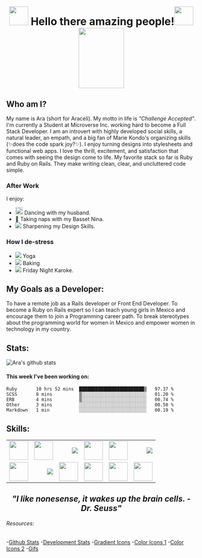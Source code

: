 <!--
**aracelicaes/aracelicaes** is a ✨ _special_ ✨ repository because its `README.md` (this file) appears on your GitHub profile.
-->
# <div align="center"><img src="https://media.giphy.com/media/fo2dhRTmaULbStoFkX/giphy.gif" width="50" height="50" /> Hello there amazing people!<img src="https://media.giphy.com/media/fo2dhRTmaULbStoFkX/giphy.gif" width="50" height="50" /> <img src="https://media.giphy.com/media/f3oXKfLFPCQxdLECS8/giphy.gif" width="120" height="160" /> </div>

## Who am I?

My name is Ara (short for Araceli). My motto in life is *"Challenge Accepted"*. I'm currently a Student at Microverse Inc. working hard to become a Full Stack Developer. I am an introvert with highly developed social skills, a natural leader, an empath, and a big fan of Marie Kondo's organizing skills (✨does the code spark joy?✨).
I enjoy turning designs into stylesheets and functional web apps. I love the thrill, excitement, and satisfaction that comes with seeing the design come to life. My favorite stack so far is Ruby and Ruby on Rails. They make writing clean, clear, and uncluttered code simple.

### After Work
I enjoy:
- <img src="https://img.icons8.com/plasticine/100/000000/ballet-dancer-female.png" width="20" height="20" /> Dancing with my husband.
- 🐶 Taking naps with my Basset Nina.
- <img src="https://img.icons8.com/plasticine/20/000000/design--v1.png"/> Sharpening my Design Skills.

### How I de-stress
- <img src="https://img.icons8.com/emoji/20/000000/folded-hands-medium-light-skin-tone.png"/> Yoga
- <img src="https://img.icons8.com/dusk/20/000000/cake.png"/> Baking
- <img src="https://img.icons8.com/dusk/20/000000/micro.png"/> Friday Night Karoke.

## My Goals as a Developer:
To have a remote job as a Rails developer or Front End Developer.
To become a Ruby on Rails expert so I can teach young girls in Mexico and encourage them to join a Programming career path. To break stereotypes about the programming world for women in Mexico and empower women in technology in my country.

## Stats:

![Ara's github stats](https://github-readme-stats.vercel.app/api/?username=aracelicaes&show_icons=true&hide_border=true&theme=buefy)

#### This week I've been working on:
<!--START_SECTION:waka-->
```text
Ruby       10 hrs 52 mins  ████████████████████████▒   97.37 % 
SCSS       8 mins          ▒░░░░░░░░░░░░░░░░░░░░░░░░   01.20 % 
ERB        4 mins          ▒░░░░░░░░░░░░░░░░░░░░░░░░   00.74 % 
Other      3 mins          ░░░░░░░░░░░░░░░░░░░░░░░░░   00.50 % 
Markdown   1 min           ░░░░░░░░░░░░░░░░░░░░░░░░░   00.19 % 
```
<!--END_SECTION:waka-->

## Skills:
<table>
  <tr>
    <td align="right"><img src="https://img.icons8.com/nolan/64/html-5.png" width="50" height="50" /></td>
    <td align="right"><img src="https://img.icons8.com/nolan/64/css-filetype.png" width="50" height="50" /></td>
    <td align="right"><img src="https://img.icons8.com/nolan/50/ruby-programming-language.png"/></td>
    <td align="right"><img src="https://img.icons8.com/nolan/64/javascript.png" width="50" height="50" /></td>
    <td align="right"><img src="https://img.icons8.com/nolan/64/react-native.png" width="50" height="50" /></td>    
    <td align="right"><img src="https://img.icons8.com/nolan/50/sql.png"/></td> 
  </tr>
  <tr>
    <td align="right"><img src="https://img.icons8.com/nolan/64/heroku.png" width="50" height="50" /></td>   
    <td align="right"><img src="https://img.icons8.com/nolan/50/linux--v2.png"/></td>
    <td align="right"><img src="https://img.icons8.com/nolan/64/visual-studio-code-2019.png" width="50" height="50" /></td>
    <td align="right"><img src="https://img.icons8.com/nolan/64/adobe-illustrator.png" width="50" height="50" /></td>
    <td align="right"><img src="https://img.icons8.com/nolan/64/adobe-indesign.png" width="50" height="50" /></td>
    <td align="right"><img src="https://img.icons8.com/nolan/64/adobe-photoshop.png" width="50" height="50" /></td>
  </tr>
</table>

## <div align="center">*"I like nonesense, it wakes up the brain cells. - Dr. Seuss"*</div>

###### Resources:
-[Github Stats](https://github.com/anuraghazra/github-readme-stats)
-[Development Stats](https://github.com/marketplace/actions/profile-readme-development-stats)
-[Gradient Icons](https://icons8.com/icons/nolan)
-[Color Icons 1](https://icons8.com/icon/set/nature/color)
-[Color Icons 2](https://getemoji.com/)
-[Gifs](https://giphy.com/)
